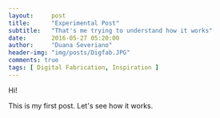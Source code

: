 ```yaml
---
layout:     post
title:      "Experimental Post"
subtitle:   "That's me trying to understand how it works"
date:       2016-05-27 05:20:00
author:     "Duana Severiano"
header-img: "img/posts/Digfab.JPG"
comments: true
tags: [ Digital Fabrication, Inspiration ]
---
```


Hi!

This is my first post. Let's see how it works. 
